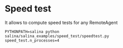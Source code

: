 # Speed test

It allows to compute speed tests for any RemoteAgent

```
PYTHONPATH=salina python salina/salina_examples/speed_test/speedtest.py speed_test.n_processes=4
```
